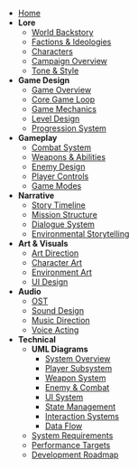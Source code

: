 <!-- docs/_sidebar.md -->

* [Home](/)
* **Lore**
  * [World Backstory](world.md)
  * [Factions & Ideologies](factions.md)
  * [Characters](characters.md)
  * [Campaign Overview](campaign.md)
  * [Tone & Style](tone.md)
* **Game Design**
  * [Game Overview](game_design/overview.md)
  * [Core Game Loop](game_design/core_loop.md)
  * [Game Mechanics](game_design/mechanics.md)
  * [Level Design](game_design/level_design.md)
  * [Progression System](game_design/progression.md)
* **Gameplay**
  * [Combat System](gameplay/combat.md)
  * [Weapons & Abilities](gameplay/weapons.md)
  * [Enemy Design](gameplay/enemies.md)
  * [Player Controls](gameplay/controls.md)
  * [Game Modes](gameplay/modes.md)
* **Narrative**
  * [Story Timeline](narrative/timeline.md)
  * [Mission Structure](narrative/missions.md)
  * [Dialogue System](narrative/dialogue.md)
  * [Environmental Storytelling](narrative/environmental.md)
* **Art & Visuals**
  * [Art Direction](art/direction.md)
  * [Character Art](art/characters.md)
  * [Environment Art](art/environments.md)
  * [UI Design](art/ui.md)
* **Audio**
  * [OST](audio/ost.md)
  * [Sound Design](audio/sound_design.md)
  * [Music Direction](audio/music.md)
  * [Voice Acting](audio/voice.md)
* **Technical**
  * **UML Diagrams**
    * [System Overview](technical/uml_diagrams/system_overview.md)
    * [Player Subsystem](technical/uml_diagrams/player_subsystem.md)
    * [Weapon System](technical/uml_diagrams/weapon_system.md)
    * [Enemy & Combat](technical/uml_diagrams/enemy_combat_system.md)
    * [UI System](technical/uml_diagrams/ui_system.md)
    * [State Management](technical/uml_diagrams/state_management.md)
    * [Interaction Systems](technical/uml_diagrams/interaction_systems.md)
    * [Data Flow](technical/uml_diagrams/data_flow.md)
  * [System Requirements](technical/requirements.md)
  * [Performance Targets](technical/performance.md)
  * [Development Roadmap](technical/roadmap.md)
